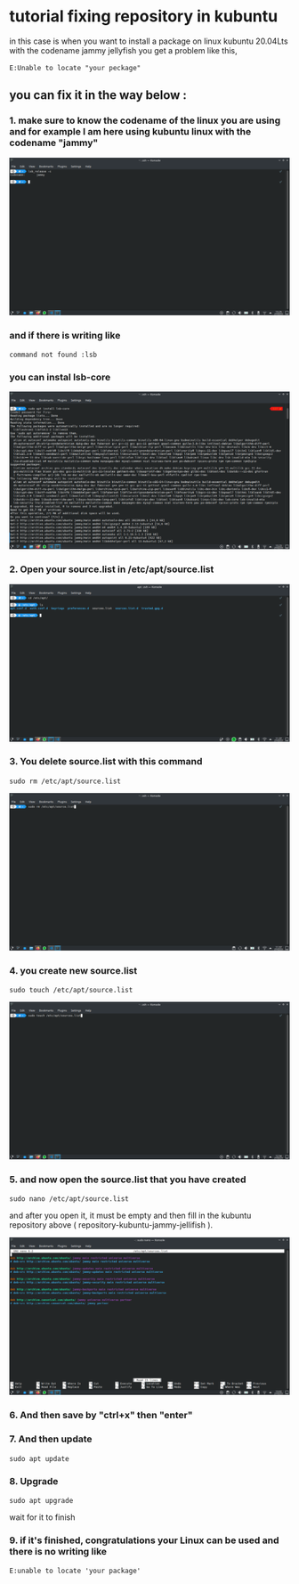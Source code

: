 # tutorial fixing repository in kubuntu

 in this case is when you want to install a package on linux kubuntu 20.04Lts with the codename jammy jellyfish you get a problem like this,

```
E:Unable to locate "your peckage"
```

## you can fix it in the way below :
### 1. make sure to know the codename of the linux you are using and for example I am here using kubuntu linux with the codename "jammy"
![image](./foto/codename.png)

### and if there is writing like 
```
command not found :lsb
```

### you can instal lsb-core 
![image](./foto/instalLSBcore.png)
### 2. Open your source.list in /etc/apt/source.list

![image](./foto/sourcelist.png)

### 3. You delete source.list with this command 

```
sudo rm /etc/apt/source.list
```

![image](./foto/deleteSource.png)

### 4. you create new source.list 

```
sudo touch /etc/apt/source.list
```
![image](./foto/touchsource.png)

### 5. and now open the source.list that you have created

``` 
sudo nano /etc/apt/source.list
```
and after you open it, it must be empty and then fill in the kubuntu repository above ( repository-kubuntu-jammy-jellifish ).

![image](./foto/opensources.png)

### 6. And then save by "ctrl+x" then "enter"

### 7. And then update 
``` 
sudo apt update
```

### 8. Upgrade
```
sudo apt upgrade
```
wait for it to finish

### 9. if it's finished, congratulations your Linux can be used and there is no writing like 
```
E:unable to locate 'your package'
```




